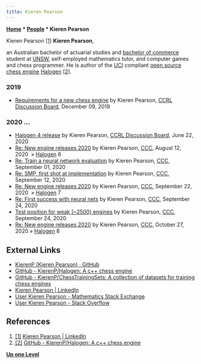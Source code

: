 ```yaml
---
title: Kieren Pearson
---
```

**[Home](Home "Home") \* [People](People "People") \* Kieren Pearson**



 [](File:KierenPearson.jpg) Kieren Pearson <a id="cite-note-1" href="#cite-ref-1">[1]</a> 
**Kieren Pearson**,  

an Australian bachelor of actuarial studies and [bachelor of commerce](https://en.wikipedia.org/wiki/Bachelor_of_Commerce) student at [UNSW](https://en.wikipedia.org/wiki/University_of_New_South_Wales), self-employed mathematics tutor, and computer games and chess programmer.
He is author of the [UCI](UCI "UCI") compliant [open source chess engine](Category:Open_Source "Category:Open Source") [Halogen](Halogen "Halogen") <a id="cite-note-2" href="#cite-ref-2">[2]</a>.



### 2019


* [Requirements for a new chess engine](http://kirill-kryukov.com/chess/discussion-board/viewtopic.php?t=11671) by Kieren Pearson, [CCRL Discussion Board](Computer_Chess_Forums "Computer Chess Forums"), December 09, 2019


### 2020 ...


* [Halogen 4 release](http://kirill-kryukov.com/chess/discussion-board/viewtopic.php?f=7&t=12174) by Kieren Pearson, [CCRL Discussion Board](Computer_Chess_Forums "Computer Chess Forums"), June 22, 2020
* [Re: New engine releases 2020](http://www.talkchess.com/forum3/viewtopic.php?f=2&t=72613&start=308) by Kieren Pearson, [CCC](CCC "CCC"), August 12, 2020  » [Halogen](Halogen "Halogen") 6
* [Re: Train a neural network evaluation](http://www.talkchess.com/forum3/viewtopic.php?f=7&t=74955&start=2) by Kieren Pearson, [CCC](CCC "CCC"), September 01, 2020
* [Re: SMP, first shot at implementation](http://www.talkchess.com/forum3/viewtopic.php?f=7&t=75088&start=2) by Kieren Pearson, [CCC](CCC "CCC"), September 12, 2020
* [Re: New engine releases 2020](http://www.talkchess.com/forum3/viewtopic.php?f=2&t=72613&start=390) by Kieren Pearson, [CCC](CCC "CCC"), September 22, 2020  » [Halogen](Halogen "Halogen") 7
* [Re: First success with neural nets](http://www.talkchess.com/forum3/viewtopic.php?f=7&t=75190&start=4) by Kieren Pearson, [CCC](CCC "CCC"), September 24, 2020
* [Test position for weak (~2500) engines](http://www.talkchess.com/forum3/viewtopic.php?f=7&t=75195) by Kieren Pearson, [CCC](CCC "CCC"), September 24, 2020
* [Re: New engine releases 2020](http://www.talkchess.com/forum3/viewtopic.php?f=2&t=72613&start=457) by Kieren Pearson, [CCC](CCC "CCC"), October 27, 2020 » [Halogen](Halogen "Halogen") 8


## External Links


* [KierenP (Kieren Pearson) · GitHub](https://github.com/KierenP)
* [GitHub - KierenP/Halogen: A c++ chess engine](https://github.com/KierenP/Halogen)
* [GitHub - KierenP/ChessTrainingSets: A collection of datasets for training chess engines](https://github.com/KierenP/ChessTrainingSets)
* [Kieren Pearson | LinkedIn](https://www.linkedin.com/in/kieren-pearson-106988172/)
* [User Kieren Pearson - Mathematics Stack Exchange](https://math.stackexchange.com/users/297523/kieren-pearson)
* [User Kieren Pearson - Stack Overflow](https://stackoverflow.com/users/5030766/kieren-pearson)


## References


1. <a id="cite-ref-1" href="#cite-note-1">[1]</a> [Kieren Pearson | LinkedIn](https://www.linkedin.com/in/kieren-pearson-106988172/)
2. <a id="cite-ref-2" href="#cite-note-2">[2]</a> [GitHub - KierenP/Halogen: A c++ chess engine](https://github.com/KierenP/Halogen)

**[Up one Level](People "People")**







 
